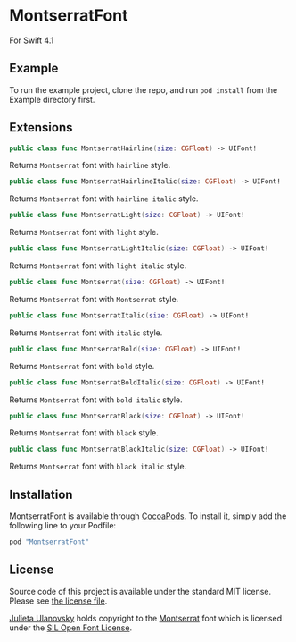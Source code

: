 # MontserratFont

For Swift 4.1

## Example

To run the example project, clone the repo, and run `pod install` from the Example directory first.


## Extensions

```swift
public class func MontserratHairline(size: CGFloat) -> UIFont!
```
Returns `Montserrat` font with `hairline` style.

```swift
public class func MontserratHairlineItalic(size: CGFloat) -> UIFont!
```
Returns `Montserrat` font with `hairline italic` style.

```swift
public class func MontserratLight(size: CGFloat) -> UIFont!
```
Returns `Montserrat` font with `light` style.

```swift
public class func MontserratLightItalic(size: CGFloat) -> UIFont!
```
Returns `Montserrat` font with `light italic` style.

```swift
public class func Montserrat(size: CGFloat) -> UIFont!
```
Returns `Montserrat` font with `Montserrat` style.

```swift
public class func MontserratItalic(size: CGFloat) -> UIFont!
```
Returns `Montserrat` font with `italic` style.

```swift
public class func MontserratBold(size: CGFloat) -> UIFont!
```
Returns `Montserrat` font with `bold` style.

```swift
public class func MontserratBoldItalic(size: CGFloat) -> UIFont!
```
Returns `Montserrat` font with `bold italic` style.

```swift
public class func MontserratBlack(size: CGFloat) -> UIFont!
```
Returns `Montserrat` font with `black` style.

```swift
public class func MontserratBlackItalic(size: CGFloat) -> UIFont!
```
Returns `Montserrat` font with `black italic` style.


## Installation

MontserratFont is available through [CocoaPods](http://cocoapods.org). To install
it, simply add the following line to your Podfile:

```ruby
pod "MontserratFont"
```

## License

Source code of this project is available under the standard MIT license. Please see [the license file][LICENSE].

[LICENSE]:https://github.com/cj-zeiger/MontserratFont/LICENSE

[Julieta Ulanovsky][JU] holds copyright to the [Montserrat][MONTSERRAT] font which is licensed under the [SIL Open Font License][OFL].


[JU]:https://twitter.com/julietulanovsky?lang=en
[OFL]:http://scripts.sil.org/OFL
[MONTSERRAT]:https://fonts.google.com/specimen/Montserrat
